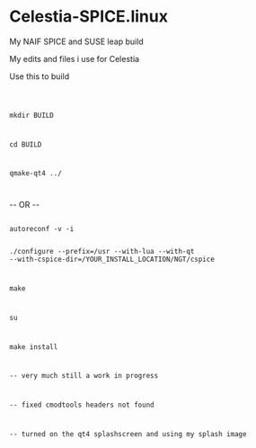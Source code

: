 # Celestia-SPICE.linux
My NAIF SPICE  and SUSE leap build 

My edits and files i use for Celestia 

Use this to build 

<code>

mkdir BUILD

cd BUILD

qmake-qt4 ../

</code>

-- OR --

<code>
autoreconf -v -i

./configure --prefix=/usr --with-lua --with-qt --with-cspice-dir=/YOUR_INSTALL_LOCATION/NGT/cspice

make 

su

make install 




-- very much still a work in progress 

-- fixed cmodtools headers not found

-- turned on the qt4 splashscreen and using my splash image 
